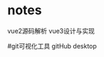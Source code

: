 <!--
 * @Description: vue专题
 * @version: 1.0
 * @Author: renyong
 * @Date: 2022-05-22 22:17:30
 * @LastEditors: renyong 995151172@qq.com
 * @LastEditTime: 2022-08-18 19:45:42
-->
# notes
vue2源码解析 
vue3设计与实现

#git可视化工具
gitHub desktop